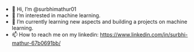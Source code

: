 - 👋 Hi, I’m @surbhimathur01
- 👀 I’m interested in machine learning.
- 🌱 I’m currently learning new aspects and building a projects on machine learning.
- 📫 How to reach me on my linkedin: https://www.linkedin.com/in/surbhi-mathur-67b0691bb/

